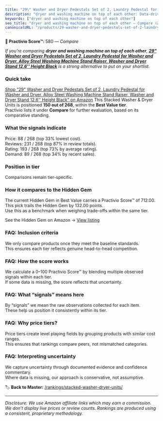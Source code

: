 ```yaml
---
title: "29\" Washer and Dryer Pedestals Set of 2, Laundry Pedestal for Washer and Dryer, Alloy Steel Washing Machine Stand Raiser, Washer and Dryer Stand 12.6'' Height Black"
description: "dryer and washing machine on top of each other: Data-driven ranking using the Practivio Score™. Positioned by quality, value, demand, findability, momentum."
keywords: ["dryer and washing machine on top of each other"]
seo_title: "dryer and washing machine on top of each other — Compare (2025)"
canonicalURL: "/products/29-washer-and-dryer-pedestals-set-of-2-laundry-pedestal-for-washer-and-dryer-alloy-steel-washing-machine-stand-raiser-washer-and-dryer-stand-126-height-black-B0DHD18XNL/"
---
```


**🛒 Practivio Score™:** 580 — _Compare_


*If you're comparing **dryer and washing machine on top of each other**, **[29" Washer and Dryer Pedestals Set of 2, Laundry Pedestal for Washer and Dryer, Alloy Steel Washing Machine Stand Raiser, Washer and Dryer Stand 12.6'' Height Black](https://www.amazon.com/dp/B0DHD18XNL?tag=practivio-20)** is a strong alternative to put on your shortlist.*
### Quick take
[Shop “29" Washer and Dryer Pedestals Set of 2, Laundry Pedestal for Washer and Dryer, Alloy Steel Washing Machine Stand Raiser, Washer and Dryer Stand 12.6'' Height Black” on Amazon](https://www.amazon.com/dp/B0DHD18XNL?tag=practivio-20)
This Stacked Washer & Dryer Units is positioned **150 out of 268**, within the **Best Value tier**.  
Practivio lists it under **Compare** for further evaluation, based on its comparative standing.

### What the signals indicate
Price: 88 / 268 (top 33% lowest cost).  
Reviews: 231 / 268 (top 87% in review totals).  
Rating: 193 / 268 (top 73% by average rating).  
Demand: 89 / 268 (top 34% by recent sales).

### Position in tier
Comparisons remain tier-specific.

### How it compares to the Hidden Gem
The current Hidden Gem in Best Value carries a Practivio Score™ of 712.00.  
This pick trails the Hidden Gem by 132.00 points.  
Use this as a benchmark when weighing trade-offs within the same tier.  

See the Hidden Gem on Amazon → [View listing](https://www.amazon.com/dp/B095KG5FPT?tag=practivio-20)

### FAQ: Inclusion criteria
We only compare products once they meet the baseline standards.  
This ensures each tier reflects genuine head-to-head competition.

### FAQ: How the score works
We calculate a 0–100 Practivio Score™ by blending multiple observed signals within each tier.  
If some data is missing, the score reflects that uncertainty.

### FAQ: What “signals” means here
By “signals” we mean the raw observations collected for each item.  
These help us position it consistently within its tier.

### FAQ: Why price tiers?
Price tiers create level playing fields by grouping products with similar cost ranges.  
This ensures that rankings compare peers, not mismatched categories.

### FAQ: Interpreting uncertainty
We capture uncertainty through documented evidence and confidence commentary.  
Where data is missing, our approach is conservative, not assumptive.

<!-- Missing template for Compare/CompareWithinPriceClass -->


🏷️ **Back to Master:** [/rankings/stacked-washer-dryer-units/](/rankings/stacked-washer-dryer-units/)

---
_Disclosure: We use Amazon affiliate links which may earn a commission. We don’t display live prices or review counts. Rankings are produced using a consistent, proprietary methodology._
